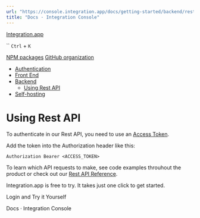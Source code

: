 ```yaml
---
url: "https://console.integration.app/docs/getting-started/backend/rest-api"
title: "Docs · Integration Console"
---
```


[Integration.app](https://integration.app/)

`` `Ctrl` + `K`

[NPM packages](https://www.npmjs.com/~integration.app) [GitHub organization](https://github.com/integration-app)

- [Authentication](https://console.integration.app/docs/getting-started/authentication)
- [Front End](https://console.integration.app/docs/getting-started/front-end)
- [Backend](https://console.integration.app/docs/getting-started/backend)
  - [Using Rest API](https://console.integration.app/docs/getting-started/backend/rest-api)
- [Self-hosting](https://console.integration.app/docs/getting-started/self-hosting)

# Using Rest API

To authenticate in our Rest API, you need to use an [Access Token](https://console.integration.app/docs/getting-started/authentication).

Add the token into the Authorization header like this:

```
Authorization Bearer <ACCESS_TOKEN>

```

To learn which API requests to make, see code examples throuhout the product or check out our [Rest API Reference](https://api-reference.integration.app/).

Integration.app is free to try. It takes just one click to get started.

Login and Try it Yourself

Docs · Integration Console